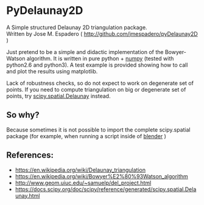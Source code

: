 PyDelaunay2D
==============

A Simple structured Delaunay 2D triangulation package.  
Written by Jose M. Espadero ( http://github.com/jmespadero/pyDelaunay2D )

Just pretend to be a simple and didactic implementation of the Bowyer-Watson algorithm. 
It is written in pure python + [numpy](http://www.numpy.org/) (tested with python2.6 and python3).
A test example is provided showing how to call and plot the results using matplotlib.

Lack of robustness checks, so do not expect to work on degenerate set of points. If you need to compute triangulation on big or degenerate set of points, try [scipy.spatial.Delaunay](https://docs.scipy.org/doc/scipy/reference/generated/scipy.spatial.Delaunay.html) instead.

## So why?

Because sometimes it is not possible to import the complete scipy.spatial package (for example, when running a script inside of [blender](https://www.blender.org/) )

## References:
* https://en.wikipedia.org/wiki/Delaunay_triangulation
* https://en.wikipedia.org/wiki/Bowyer%E2%80%93Watson_algorithm
* http://www.geom.uiuc.edu/~samuelp/del_project.html
* https://docs.scipy.org/doc/scipy/reference/generated/scipy.spatial.Delaunay.html
